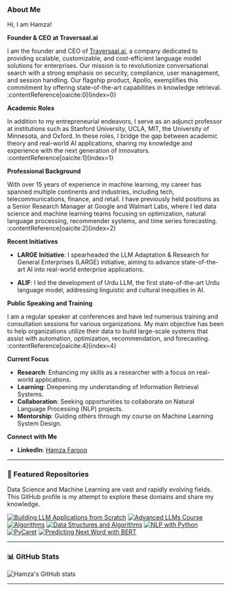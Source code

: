 ### About Me

Hi, I am Hamza!

**Founder & CEO at Traversaal.ai**

I am the founder and CEO of [Traversaal.ai](https://traversaal.ai), a company dedicated to providing scalable, customizable, and cost-efficient language model solutions for enterprises. Our mission is to revolutionize conversational search with a strong emphasis on security, compliance, user management, and session handling. Our flagship product, Apollo, exemplifies this commitment by offering state-of-the-art capabilities in knowledge retrieval. :contentReference[oaicite:0]{index=0}

**Academic Roles**

In addition to my entrepreneurial endeavors, I serve as an adjunct professor at institutions such as Stanford University, UCLA, MIT, the University of Minnesota, and Oxford. In these roles, I bridge the gap between academic theory and real-world AI applications, sharing my knowledge and experience with the next generation of innovators. :contentReference[oaicite:1]{index=1}

**Professional Background**

With over 15 years of experience in machine learning, my career has spanned multiple continents and industries, including tech, telecommunications, finance, and retail. I have previously held positions as a Senior Research Manager at Google and Walmart Labs, where I led data science and machine learning teams focusing on optimization, natural language processing, recommender systems, and time series forecasting. :contentReference[oaicite:2]{index=2}

**Recent Initiatives**

- **LARGE Initiative**: I spearheaded the LLM Adaptation & Research for General Enterprises (LARGE) initiative, aiming to advance state-of-the-art AI into real-world enterprise applications.

- **ALIF**: I led the development of Urdu LLM, the first state-of-the-art Urdu language model, addressing linguistic and cultural inequities in AI. 

**Public Speaking and Training**

I am a regular speaker at conferences and have led numerous training and consultation sessions for various organizations. My main objective has been to help organizations utilize their data to build large-scale systems that assist with automation, optimization, recommendation, and forecasting. :contentReference[oaicite:4]{index=4}

**Current Focus**

- **Research**: Enhancing my skills as a researcher with a focus on real-world applications.
- **Learning**: Deepening my understanding of Information Retrieval Systems.
- **Collaboration**: Seeking opportunities to collaborate on Natural Language Processing (NLP) projects.
- **Mentorship**: Guiding others through my course on Machine Learning System Design.

**Connect with Me**

- **LinkedIn**: [Hamza Farooq](https://www.linkedin.com/in/hamzafarooq/)

---

### 📌 Featured Repositories

Data Science and Machine Learning are vast and rapidly evolving fields. This GitHub profile is my attempt to explore these domains and share my knowledge.

[![Building LLM Applications from Scratch](https://github-readme-stats.vercel.app/api/pin/?username=hamzafarooq&repo=building-llm-applications-from-scratch)](https://github.com/hamzafarooq/building-llm-applications-from-scratch)
[![Advanced LLMs Course](https://github-readme-stats.vercel.app/api/pin/?username=hamzafarooq&repo=advanced-llms-course)](https://github.com/hamzafarooq/advanced-llms-course)
[![Algorithms](https://github-readme-stats.vercel.app/api/pin/?username=hamzafarooq&repo=algos)](https://github.com/hamzafarooq/algos)
[![Data Structures and Algorithms](https://github-readme-stats.vercel.app/api/pin/?username=hamzafarooq&repo=DataStructures-Algo)](https://github.com/hamzafarooq/DataStructures-Algo)
[![NLP with Python](https://github-readme-stats.vercel.app/api/pin/?username=hamzafarooq&repo=NLP-with-Python)](https://github.com/hamzafarooq/NLP-with-Python)
[![PyCaret](https://github-readme-stats.vercel.app/api/pin/?username=hamzafarooq&repo=pycaret)](https://github.com/hamzafarooq/pycaret)
[![Predicting Next Word with BERT](https://github-readme-stats.vercel.app/api/pin/?username=hamzafarooq&repo=predicting_next_word_BERT)](https://github.com/hamzafarooq/predicting_next_word_BERT)

---

### 📊 GitHub Stats

![Hamza's GitHub stats](https://github-readme-stats.vercel.app/api?username=hamzafarooq&show_icons=true&theme=radical)

---

